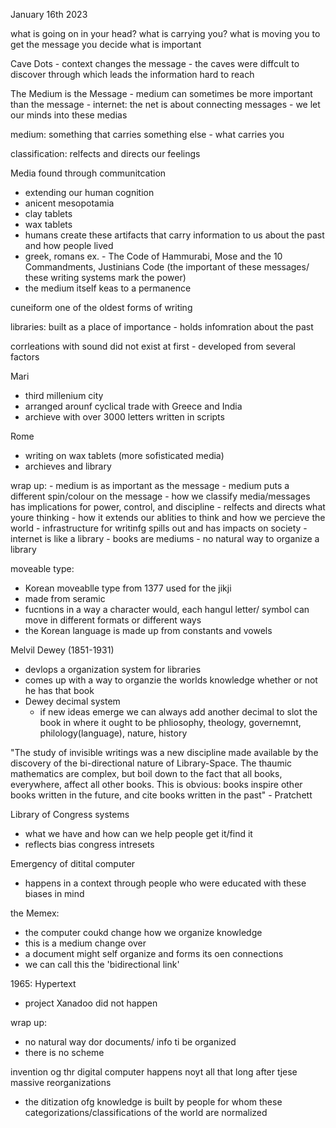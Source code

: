 January 16th 2023 

what is going on in your head?
what is carrying you? what is moving you to get the message
you decide what is important

Cave Dots
	- context changes the message 
	- the caves were diffcult to discover through which leads the information hard to reach 

The Medium is the Message 
	- medium can sometimes be more important than the message 
	- internet: the net is about connecting messages 
	- we let our minds into these medias 

medium: something that carries something else 
	- what carries you 

classification: relfects and directs our feelings

Media found through communitcation
- extending our human cognition
- anicent mesopotamia 
- clay tablets 
- wax tablets
- humans create these artifacts that carry information to us about the past and how people lived 
- greek, romans 
ex.  - The Code of Hammurabi, Mose and the 10 Commandments, Justinians Code 
(the important of these messages/ these writing systems mark the power)
- the medium itself keas to a permanence

cuneiform one of the oldest forms of writing

libraries: built as a place of importance 
	- holds infomration about the past 

corrleations with sound did not exist at first 
	- developed from several factors 

Mari
- third millenium city 
- arranged arounf cyclical trade with Greece and India 
- archieve with over 3000 letters written in scripts 

Rome 
- writing on wax tablets (more sofisticated media)
- archieves and library 

wrap up:
	- medium is as important as the message 
	- medium puts a different spin/colour on the message 
	- how we classify media/messages has implications for power, control, and discipline 
		- relfects and directs what youre thinking
		- how it extends our ablities to think and how we percieve the world
	- infrastructure for writinfg spills out and has impacts on society 
	- internet is like a library
	- books are mediums
	- no natural way to organize a library

moveable type:
- Korean moveablle type from 1377 used for the jikji
- made from seramic 
- fucntions in a way a character would, each hangul letter/ symbol can move in different formats or different ways
- the Korean language is made up from constants and vowels

Melvil Dewey (1851-1931)
- devlops a organization system for libraries
- comes up with a way to organzie the worlds knowledge whether or not he has that book
- Dewey decimal system
	- if new ideas emerge we can always add another decimal to slot the book in where it ought to be 
phliosophy, theology, governemnt, philology(language), nature, history 

"The study of invisible writings was a new discipline made available by the discovery of the bi-directional nature of Library-Space. The thaumic mathematics are complex, but boil down to the fact that all books, everywhere, affect all other books. This is obvious: books inspire other books written in the future, and cite books written in the past" - Pratchett

Library of Congress systems
- what we have and how can we help people get it/find it
- reflects bias congress intresets 

Emergency of ditital computer 
- happens in a context through people who were educated with these biases in mind 



the Memex:
- the computer coukd change how we organize knowledge 
- this is a medium change over 
- a document might self organize and forms its oen connections 
- we can call this the 'bidirectional link'

1965: Hypertext
- project Xanadoo did not happen 

wrap up:
- no natural way dor documents/ info ti be organized 
- there is no scheme 


invention og thr digital computer happens noyt all that long after tjese massive reorganizations 
- the ditization ofg knowledge is built by people for whom these categorizations/classifications of the world are normalized 
